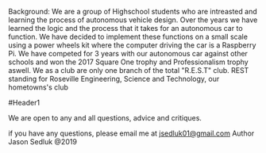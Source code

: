Background: We are a group of Highschool students who are intreasted and learning the process of autonomous vehicle design. Over the years we have learned the logic and the process that it takes for an autonomous car to function. We have decided to implement these functions on a small scale using a power wheels kit where the computer driving the car is a Raspberry Pi. We have competed for 3 years with our autonomous car against other schools and won the 2017 Square One trophy and Professionalism trophy aswell. We as a club are only one branch of the total "R.E.S.T" club. REST standing for Roseville Engineering, Science and Technology, our hometowns's club

#Header1


We are open to any and all questions, advice and critiques.

if you have any questions, please email me at jsedluk01@gmail.com Author Jason Sedluk @2019
